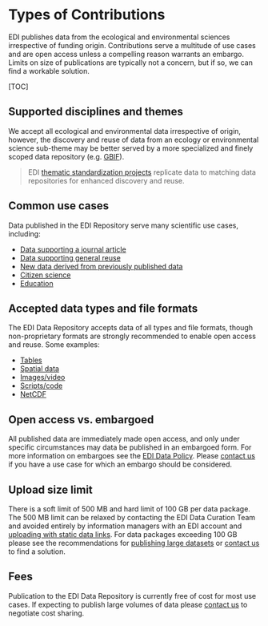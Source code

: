 # Types of Contributions

EDI publishes data from the ecological and environmental sciences irrespective of funding origin. Contributions serve a multitude of use cases and are open access unless a compelling reason warrants an embargo. Limits on size of publications are typically not a concern, but if so, we can find a workable solution.

[TOC]

## Supported disciplines and themes

We accept all ecological and environmental data irrespective of origin, however, the discovery and reuse of data from an ecology or environmental science sub-theme may be better served by a more specialized and finely scoped data repository (e.g. [GBIF](https://www.gbif.org/)).

>EDI [thematic standardization projects](/templates/resources/thematic-standardization.md) replicate data to matching data repositories for enhanced discovery and reuse.


## Common use cases

Data published in the EDI Repository serve many scientific use cases, including:

* [Data supporting a journal article](https://portal.edirepository.org/nis/mapbrowse?scope=edi&identifier=1077)
* [Data supporting general reuse](https://portal.edirepository.org/nis/mapbrowse?packageid=knb-lter-jrn.210365001.62)
* [New data derived from previously published data](https://portal.edirepository.org/nis/mapbrowse?packageid=edi.303.2)
* [Citizen science](https://portal.edirepository.org/nis/mapbrowse?scope=edi&identifier=949)
* [Education](https://portal.edirepository.org/nis/mapbrowse?scope=edi&identifier=270)

## Accepted data types and file formats

The EDI Data Repository accepts data of all types and file formats, though non-proprietary formats are strongly recommended to enable open access and reuse. Some examples:

* [Tables](https://portal.edirepository.org/nis/mapbrowse?scope=edi&identifier=1078)
* [Spatial data](https://portal.edirepository.org/nis/mapbrowse?scope=edi&identifier=98)
* [Images/video](https://portal.edirepository.org/nis/mapbrowse?packageid=knb-lter-vcr.239.3)
* [Scripts/code](https://portal.edirepository.org/nis/mapbrowse?scope=edi&identifier=1064)
* [NetCDF](https://portal.edirepository.org/nis/mapbrowse?packageid=knb-lter-nwt.171.1)

## Open access vs. embargoed

All published data are immediately made open access, and only under specific circumstances may data be published in an embargoed form. For more information on embargoes see the [EDI Data Policy](/templates/about/edi-policy.md#data-package-accessibility). Please [contact us](/templates/support/contact-us.md) if you have a use case for which an embargo should be considered.


## Upload size limit

There is a soft limit of 500 MB and hard limit of 100 GB per data package. The 500 MB limit can be relaxed by contacting the EDI Data Curation Team and avoided entirely by information managers with an EDI account and [uploading with static data links](https://docs.google.com/document/d/1DC403Wd6PfssjPXl-ToRNlC97xcr6kVoTWoFE4R2_bk/edit#heading=h.3yagd380wsrl). For data packages exceeding 100 GB please see the recommendations for [publishing large datasets](https://ediorg.github.io/data-package-best-practices/large-data-sets.html) or [contact us](/templates/support/contact-us.md) to find a solution.


## Fees

Publication to the EDI Data Repository is currently free of cost for most use cases. If expecting to publish large volumes of data please [contact us](/templates/support/contact-us.md) to negotiate cost sharing.
